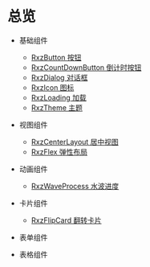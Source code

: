 # 总览

+ 基础组件
  + [RxzButton 按钮](./base/rxzbutton.html)
  + [RxzCountDownButton 倒计时按钮](./base/rxzcountdownbutton.html)
  + [RxzDialog 对话框](./base/rxzdialog.html)
  + [RxzIcon 图标](./base/rxzicon.html)
  + [RxzLoading 加载](./base/rxzloading.html)
  + [RxzTheme 主题](./base/rxztheme.html)

+ 视图组件
  + [RxzCenterLayout 居中视图](./layout/rxzcenterlayout.html)
  + [RxzFlex 弹性布局](./layout/rxzflex.html)

+ 动画组件
  + [RxzWaveProcess 水波进度](./animation/rxzwaveprocess.html)

+ 卡片组件
  + [RxzFlipCard 翻转卡片](./card/rxzflipcard.html)

+ 表单组件
+ 表格组件